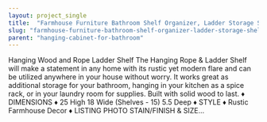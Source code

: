 ```yaml
---
layout: project_single
title:  "Farmhouse Furniture Bathroom Shelf Organizer, Ladder Storage Shelf, Modern Wood and Rope Decor, Cabin Furniture, Medicine Cabinet"
slug: "farmhouse-furniture-bathroom-shelf-organizer-ladder-storage-shelf-modern-wood-and-rope-decor-cabin-furniture"
parent: "hanging-cabinet-for-bathroom"
---
```

Hanging Wood and Rope Ladder Shelf  The Hanging Rope & Ladder Shelf will make a statement in any home with its rustic yet modern flare and can be utilized anywhere in your house without worry. It works great as additional storage for your bathroom, hanging in your kitchen as a spice rack, or in your laundry room for supplies. Built with solid wood to last. ♦ DIMENSIONS ♦ 25 High 18 Wide (Shelves - 15) 5.5 Deep  ♦ STYLE ♦ Rustic Farmhouse Decor  ♦ LISTING PHOTO STAIN/FINISH & SIZE...